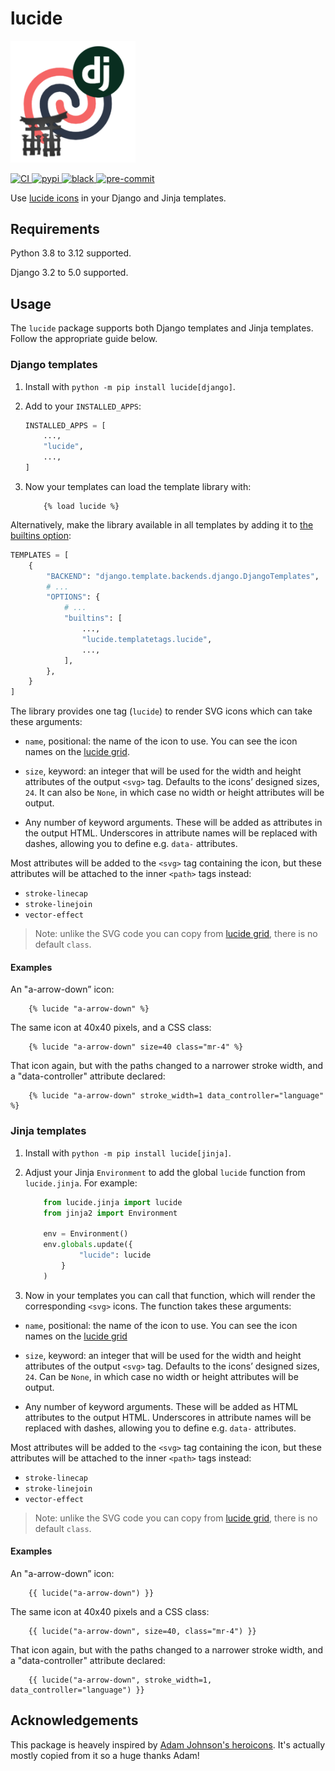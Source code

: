 # lucide
<p align="start">
  <a href="https://github.com/franciscobmacedo/lucide">
    <img src="https://raw.githubusercontent.com/franciscobmacedo/lucide/refs/heads/main/docs/images/logo.png" alt="Lucide - Beautiful & consistent icon toolkit made by the community. Open-source project and a fork of Feather Icons." width="200">
  </a>
</p>

<a href="https://github.com/franciscobmacedo/lucide/actions?workflow=CI">
    <img
        src="https://img.shields.io/github/actions/workflow/status/franciscobmacedo/lucide/main.yml.svg?branch=main&style=for-the-badge"
        alt="CI"
        style="max-width: 100%;"
    >
</a>
<a href="https://pypi.org/project/lucide/">
    <img
        src="https://img.shields.io/pypi/v/lucide.svg?style=for-the-badge"
        alt="pypi"
        style="max-width: 100%;"
    >
</a>
<a href="https://github.com/psf/black">
    <img
        src="https://img.shields.io/badge/code%20style-black-000000.svg?style=for-the-badge"
        alt="black"
        style="max-width: 100%;"
    >
</a>
<a href="https://github.com/pre-commit/pre-commit">
    <img
        src="https://img.shields.io/badge/pre--commit-enabled-brightgreen?logo=pre-commit&logoColor=white&style=for-the-badge"
        alt="pre-commit"
        style="max-width: 100%;"
    >
</a>


Use [lucide icons](https://lucide.dev/) in your Django and Jinja templates.

## Requirements

Python 3.8 to 3.12 supported.

Django 3.2 to 5.0 supported.

## Usage

The `lucide` package supports both Django templates and Jinja templates.
Follow the appropriate guide below.

### Django templates

1.  Install with `python -m pip install lucide[django]`.

2.  Add to your `INSTALLED_APPS`:

    ```python
    INSTALLED_APPS = [
        ...,
        "lucide",
        ...,
    ]
    ```

3. Now your templates can load the template library with:

    ```django
        {% load lucide %}
    ```

Alternatively, make the library available in all templates by adding it to [the builtins option](https://docs.djangoproject.com/en/stable/topics/templates/#django.template.backends.django.DjangoTemplates>):

```python
TEMPLATES = [
    {
        "BACKEND": "django.template.backends.django.DjangoTemplates",
        # ...
        "OPTIONS": {
            # ...
            "builtins": [
                ...,
                "lucide.templatetags.lucide",
                ...,
            ],
        },
    }
]
```

The library provides one tag (`lucide`) to render SVG icons which can take these arguments:

- `name`, positional: the name of the icon to use. You can see the icon names on the [lucide grid](https://lucide.dev/icons/).

- `size`, keyword: an integer that will be used for the width and height attributes of the output `<svg>` tag.
  Defaults to the icons’ designed sizes, `24`.
  It can also be `None`, in which case no width or height attributes will be output.

- Any number of keyword arguments.
  These will be added as attributes in the output HTML.
  Underscores in attribute names will be replaced with dashes, allowing you to define e.g. `data-` attributes.


Most attributes will be added to the `<svg>` tag containing the icon, but these attributes will be attached to the inner `<path>` tags instead:

  - `stroke-linecap`
  - `stroke-linejoin`
  - `vector-effect`

> Note: unlike the SVG code you can copy from [lucide grid](https://lucide.dev/icons/), there is no default `class`.

#### Examples

An "a-arrow-down” icon:

```django
    {% lucide "a-arrow-down" %}
```

The same icon at 40x40 pixels, and a CSS class:

```django
    {% lucide "a-arrow-down" size=40 class="mr-4" %}
```

That icon again, but with the paths changed to a narrower stroke width, and a "data-controller" attribute declared:

```django
    {% lucide "a-arrow-down" stroke_width=1 data_controller="language" %}
```

### Jinja templates

1. Install with `python -m pip install lucide[jinja]`.

2. Adjust your Jinja `Environment` to add the global `lucide` function from `lucide.jinja`.
   For example:

   ```python
       from lucide.jinja import lucide
       from jinja2 import Environment

       env = Environment()
       env.globals.update({
               "lucide": lucide
           }
       )
    ```
3. Now in your templates you can call that function, which will render the corresponding `<svg>` icons. The function takes these arguments:

- `name`, positional: the name of the icon to use.
  You can see the icon names on the [lucide grid](https://lucide.dev/icons/)

- `size`, keyword: an integer that will be used for the width and height attributes of the output `<svg>` tag.
  Defaults to the icons’ designed sizes, `24`.
  Can be `None`, in which case no width or height attributes will be output.

- Any number of keyword arguments.
  These will be added as HTML attributes to the output HTML.
  Underscores in attribute names will be replaced with dashes, allowing you to define e.g. `data-` attributes.

Most attributes will be added to the `<svg>` tag containing the icon, but these attributes will be attached to the inner `<path>` tags instead:

  - `stroke-linecap`
  - `stroke-linejoin`
  - `vector-effect`

> Note: unlike the SVG code you can copy from [lucide grid](https://lucide.dev/icons/), there is no default `class`.

#### Examples

An "a-arrow-down” icon:

```jinja
    {{ lucide("a-arrow-down") }}
```

The same icon at 40x40 pixels and a CSS class:

```jinja
    {{ lucide("a-arrow-down", size=40, class="mr-4") }}
```

That icon again, but with the paths changed to a narrower stroke width, and a "data-controller" attribute declared:

```jinja
    {{ lucide("a-arrow-down", stroke_width=1, data_controller="language") }}
```

## Acknowledgements

This package is heavely inspired by [Adam Johnson's heroicons](https://github.com/adamchainz/heroicons). It's actually mostly copied from it so a huge thanks Adam!
